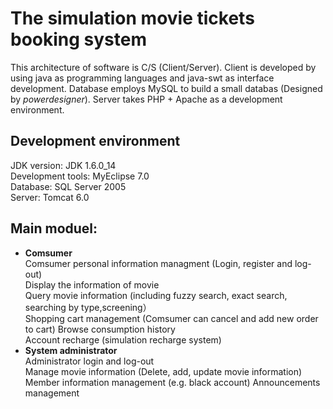 # The simulation movie tickets booking system
This  architecture of software is C/S (Client/Server).
Client is developed by using java as programming languages and java-swt as interface development.
Database employs MySQL to build a small databas (Designed by *powerdesigner*).
Server takes PHP + Apache as a development environment. 
## Development environment
JDK version: JDK 1.6.0_14  
Development tools: MyEclipse 7.0  
Database: SQL Server 2005  
Server: Tomcat 6.0  
## Main moduel:
* **Comsumer**   
Comsumer personal information managment (Login, register and log-out)  
Display the information of movie  
Query movie information (including fuzzy search, exact search, searching by type,screening）  
Shopping cart management (Comsumer can cancel and add new order to cart)
Browse consumption history  
Account recharge (simulation recharge system)
* **System administrator**  
Administrator login and log-out  
Manage movie information (Delete, add, update movie information)  
Member information management (e.g. black account)
Announcements management
